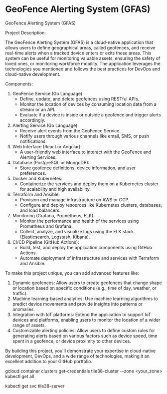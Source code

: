 # GeoFence Alerting System (GFAS)

GeoFence Alerting System (GFAS)

Project Description:

The GeoFence Alerting System (GFAS) is a cloud-native application that allows users to define geographical areas, called geofences, and receive real-time alerts when a tracked device enters or exits these areas. This system can be useful for monitoring valuable assets, ensuring the safety of loved ones, or monitoring workforce mobility. The application leverages the technologies you mentioned and follows the best practices for DevOps and cloud-native development.

Components:

1. GeoFence Service (Go Language):
	* Define, update, and delete geofences using RESTful APIs.
	* Monitor the location of devices by consuming location data from a stream or an API.
	* Evaluate if a device is inside or outside a geofence and trigger alerts accordingly.
2. Alerting Service (Go Language):
	* Receive alert events from the GeoFence Service.
	* Notify users through various channels like email, SMS, or push notifications.
3. Web Interface (React or Angular):
	* A user-friendly web interface to interact with the GeoFence and Alerting Services.
4. Database (PostgreSQL or MongoDB):
	* Store geofence definitions, device information, and user preferences.
5. Docker and Kubernetes:
	* Containerize the services and deploy them on a Kubernetes cluster for scalability and high availability.
6. Terraform and Ansible:
	* Provision and manage infrastructure on AWS or GCP.
	* Configure and deploy resources like Kubernetes clusters, databases, and load balancers.
7. Monitoring (Grafana, Prometheus, ELK):
	* Monitor the performance and health of the services using Prometheus and Grafana.
	* Collect, analyze, and visualize logs using the ELK stack (Elasticsearch, Logstash, Kibana).
8. CI/CD Pipeline (GitHub Actions):
	* Build, test, and deploy the application components using GitHub Actions.
	* Automate deployment of infrastructure and services with Terraform and Ansible.

To make this project unique, you can add advanced features like:
1. Dynamic geofences: Allow users to create geofences that change shape or location based on specific conditions (e.g., time of day, weather, or traffic).
2. Machine learning-based analytics: Use machine learning algorithms to predict device movements and provide insights into patterns or anomalies.
3. Integration with IoT platforms: Extend the application to support IoT devices and platforms, enabling users to monitor the location of a wider range of assets.
4. Customizable alerting policies: Allow users to define custom rules for generating alerts based on various factors such as device speed, time spent in a geofence, or device proximity to other devices.

By building this project, you'll demonstrate your expertise in cloud-native development, DevOps, and a wide range of technologies, making it an excellent addition to your GitHub portfolio.

gcloud container clusters get-credentials tile38-cluster --zone <your_zone>
kubectl get all

kubectl get svc tile38-server
